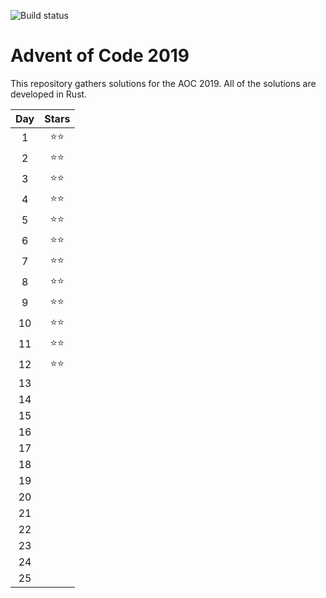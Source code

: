 ![Build status](https://github.com/mmacz/aoc2019/actions/workflows/aoc2019.yml/badge.svg)

# Advent of Code 2019

This repository gathers solutions for the AOC 2019. All of the solutions are developed in Rust.

| Day | Stars |
| :---: | :---: |
| 1 | ⭐⭐ |
| 2 | ⭐⭐ |
| 3 | ⭐⭐ |
| 4 | ⭐⭐ |
| 5 | ⭐⭐ |
| 6 | ⭐⭐ |
| 7 | ⭐⭐ |
| 8 | ⭐⭐ |
| 9 | ⭐⭐ |
| 10| ⭐⭐ |
|11| ⭐⭐|
|12 |⭐⭐|
|13 ||
|14 ||
|15 ||
|16 ||
|17 ||
|18 ||
|19 ||
|20 ||
|21 ||
|22 ||
|23 ||
|24 ||
|25 ||


